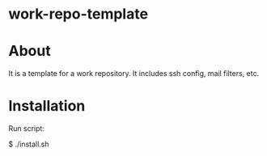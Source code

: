 work-repo-template
========

# About
It is a template for a work repository. It includes ssh config, mail filters, etc.

# Installation
Run script:

  $ ./install.sh
